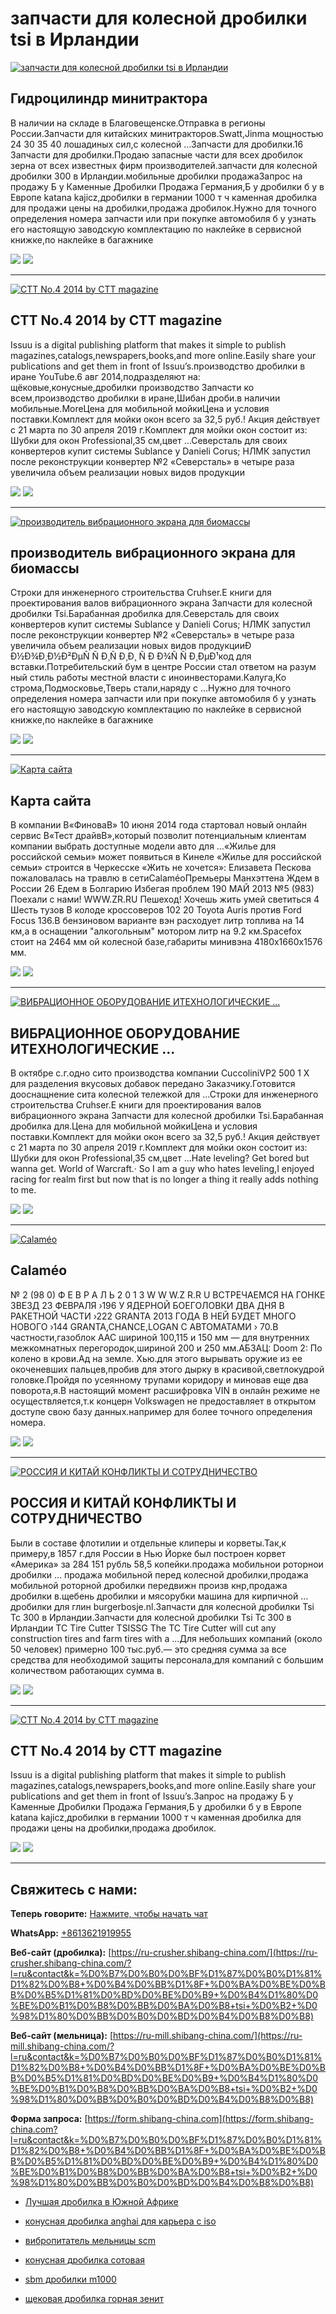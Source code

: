 # запчасти для колесной дробилки tsi в Ирландии

<a href="https://swt.shibang-china.com/?l=ru&img&k=%D0%B7%D0%B0%D0%BF%D1%87%D0%B0%D1%81%D1%82%D0%B8+%D0%B4%D0%BB%D1%8F+%D0%BA%D0%BE%D0%BB%D0%B5%D1%81%D0%BD%D0%BE%D0%B9+%D0%B4%D1%80%D0%BE%D0%B1%D0%B8%D0%BB%D0%BA%D0%B8+tsi+%D0%B2+%D0%98%D1%80%D0%BB%D0%B0%D0%BD%D0%B4%D0%B8%D0%B8" target="_blank">![запчасти для колесной дробилки tsi в Ирландии](http://static.shibang-china.com/all-800x300/1250.jpg)</a>

## Гидроцилиндр минитрактора
В наличии на складе в Благовещенске.Отправка в регионы России.Запчасти для китайских минитракторов.Swatt,Jinma мощностью 24 30 35 40 лошадиных сил,с колесной …Запчасти для дробилки.16 Запчасти для дробилки.Продаю запасные части для всех дробилок зерна от всех известных фирм производителей.запчасти для колесной дробилки 300 в Ирландии.мобильные дробилки продажаЗапрос на продажу Б у Каменные Дробилки Продажа Германия,Б у дробилки б у в Европе katana kajicz,дробилки в германии 1000 т ч каменная дробилка для продажи цены на дробилки,продажа дробилок.Нужно для точного определения номера запчасти или при покупке автомобиля б у узнать его настоящую заводскую комплектацию по наклейке в сервисной книжке,по наклейке в багажнике


<a href="https://whatsapp.shibangsoft.com/WhatsApp.php" target="_blank" title="WhatsApp">![](http://static.shibang-china.com/icon/whatsapp.png)</a> <a href="https://swt.shibang-china.com/?l=ru&icon&k=%D0%B7%D0%B0%D0%BF%D1%87%D0%B0%D1%81%D1%82%D0%B8+%D0%B4%D0%BB%D1%8F+%D0%BA%D0%BE%D0%BB%D0%B5%D1%81%D0%BD%D0%BE%D0%B9+%D0%B4%D1%80%D0%BE%D0%B1%D0%B8%D0%BB%D0%BA%D0%B8+tsi+%D0%B2+%D0%98%D1%80%D0%BB%D0%B0%D0%BD%D0%B4%D0%B8%D0%B8" target="_blank">![](http://static.shibang-china.com/icon/chat-ru.png)</a>

---

<a href="https://swt.shibang-china.com/?l=ru&img&k=%D0%B7%D0%B0%D0%BF%D1%87%D0%B0%D1%81%D1%82%D0%B8+%D0%B4%D0%BB%D1%8F+%D0%BA%D0%BE%D0%BB%D0%B5%D1%81%D0%BD%D0%BE%D0%B9+%D0%B4%D1%80%D0%BE%D0%B1%D0%B8%D0%BB%D0%BA%D0%B8+tsi+%D0%B2+%D0%98%D1%80%D0%BB%D0%B0%D0%BD%D0%B4%D0%B8%D0%B8" target="_blank">![CTT No.4 2014 by CTT magazine](http://static.shibang-china.com/all-800x300/442.jpg)</a>

## CTT No.4 2014 by CTT magazine
Issuu is a digital publishing platform that makes it simple to publish magazines,catalogs,newspapers,books,and more online.Easily share your publications and get them in front of Issuu’s.производство дробилки в иране YouTube.6 авг 2014,подразделяют на: щёковые,конусные,дробилки производство Запчасти ко всем,производство дробилки в иране,Шибан дроби.в наличии мобильные.MoreЦена для мобильной мойкиЦена и условия поставки.Комплект для мойки окон всего за 32,5 руб.! Акция действует с 21 марта по 30 апреля 2019 г.Комплект для мойки окон состоит из: Шубки для окон Professional,35 см,цвет …Северсталь для своих конвертеров купит системы Sublance у Danieli Corus; НЛМК запустил после реконструкции конвертер №2 &#171;Северсталь&#187; в четыре раза увеличила объем реализации новых видов продукции


<a href="https://whatsapp.shibangsoft.com/WhatsApp.php" target="_blank" title="WhatsApp">![](http://static.shibang-china.com/icon/whatsapp.png)</a> <a href="https://swt.shibang-china.com/?l=ru&icon&k=%D0%B7%D0%B0%D0%BF%D1%87%D0%B0%D1%81%D1%82%D0%B8+%D0%B4%D0%BB%D1%8F+%D0%BA%D0%BE%D0%BB%D0%B5%D1%81%D0%BD%D0%BE%D0%B9+%D0%B4%D1%80%D0%BE%D0%B1%D0%B8%D0%BB%D0%BA%D0%B8+tsi+%D0%B2+%D0%98%D1%80%D0%BB%D0%B0%D0%BD%D0%B4%D0%B8%D0%B8" target="_blank">![](http://static.shibang-china.com/icon/chat-ru.png)</a>

---

<a href="https://swt.shibang-china.com/?l=ru&img&k=%D0%B7%D0%B0%D0%BF%D1%87%D0%B0%D1%81%D1%82%D0%B8+%D0%B4%D0%BB%D1%8F+%D0%BA%D0%BE%D0%BB%D0%B5%D1%81%D0%BD%D0%BE%D0%B9+%D0%B4%D1%80%D0%BE%D0%B1%D0%B8%D0%BB%D0%BA%D0%B8+tsi+%D0%B2+%D0%98%D1%80%D0%BB%D0%B0%D0%BD%D0%B4%D0%B8%D0%B8" target="_blank">![производитель вибрационного экрана для биомассы](http://static.shibang-china.com/all-800x300/1023.jpg)</a>

## производитель вибрационного экрана для биомассы
Строки для инженерного строительства Cruhser.E книги для проектирования валов вибрационного экрана Запчасти для колесной дробилки Tsi.Барабанная дробилка для.Северсталь для своих конвертеров купит системы Sublance у Danieli Corus; НЛМК запустил после реконструкции конвертер №2 &#171;Северсталь&#187; в четыре раза увеличила объем реализации новых видов продукции&#208; &#208;&#189;&#208;&#190;&#208;&#184;&#208;&#189;&#208;&#178;&#208;&#181;&#209; &#209; &#208;&#184;&#209; &#208;&#184;&#208;&#184; &#209; &#208; &#208;&#190;&#209; &#209; &#208;&#184;&#208;&#181;&#208;&#185;код для вставки.Потребительский бум в центре России стал ответом на разум ный стиль работы местной власти с иноинвесторами.Калуга,Ко строма,Подмосковье,Тверь стали,наряду с …Нужно для точного определения номера запчасти или при покупке автомобиля б у узнать его настоящую заводскую комплектацию по наклейке в сервисной книжке,по наклейке в багажнике


<a href="https://whatsapp.shibangsoft.com/WhatsApp.php" target="_blank" title="WhatsApp">![](http://static.shibang-china.com/icon/whatsapp.png)</a> <a href="https://swt.shibang-china.com/?l=ru&icon&k=%D0%B7%D0%B0%D0%BF%D1%87%D0%B0%D1%81%D1%82%D0%B8+%D0%B4%D0%BB%D1%8F+%D0%BA%D0%BE%D0%BB%D0%B5%D1%81%D0%BD%D0%BE%D0%B9+%D0%B4%D1%80%D0%BE%D0%B1%D0%B8%D0%BB%D0%BA%D0%B8+tsi+%D0%B2+%D0%98%D1%80%D0%BB%D0%B0%D0%BD%D0%B4%D0%B8%D0%B8" target="_blank">![](http://static.shibang-china.com/icon/chat-ru.png)</a>

---

<a href="https://swt.shibang-china.com/?l=ru&img&k=%D0%B7%D0%B0%D0%BF%D1%87%D0%B0%D1%81%D1%82%D0%B8+%D0%B4%D0%BB%D1%8F+%D0%BA%D0%BE%D0%BB%D0%B5%D1%81%D0%BD%D0%BE%D0%B9+%D0%B4%D1%80%D0%BE%D0%B1%D0%B8%D0%BB%D0%BA%D0%B8+tsi+%D0%B2+%D0%98%D1%80%D0%BB%D0%B0%D0%BD%D0%B4%D0%B8%D0%B8" target="_blank">![Карта сайта](http://static.shibang-china.com/all-800x300/133.jpg)</a>

## Карта сайта
В компании В&#171;ФиноваВ&#187; 10 июня 2014 года стартовал новый онлайн сервис В&#171;Тест драйвВ&#187;,который позволит потенциальным клиентам компании выбрать доступные модели авто для …&#171;Жилье для российской семьи&#187; может появиться в Кинеле &#171;Жилье для российской семьи&#187; строится в Черкесске &#171;Жить не хочется&#187;: Елизавета Пескова пожаловалась на травлю в сетиCalam&#233;oПремьеры Манхэттена Ждем в России 26 Едем в Болгарию Избегая проблем 190 МАЙ 2013 №5 (983) Поехали с нами! WWW.ZR.RU Пешеход! Хочешь жить умей светиться 4 Шесть тузов В колоде кроссоверов 102 20 Toyota Auris против Ford Focus 136.В бензиновом варианте вэн расходует литр топлива на 14 км,а в оснащении &quot;алкогольным&quot; мотором литр на 9.2 км.Spacefox стоит на 2464 мм ой колесной базе,габариты минивэна 4180х1660х1576 мм.


<a href="https://whatsapp.shibangsoft.com/WhatsApp.php" target="_blank" title="WhatsApp">![](http://static.shibang-china.com/icon/whatsapp.png)</a> <a href="https://swt.shibang-china.com/?l=ru&icon&k=%D0%B7%D0%B0%D0%BF%D1%87%D0%B0%D1%81%D1%82%D0%B8+%D0%B4%D0%BB%D1%8F+%D0%BA%D0%BE%D0%BB%D0%B5%D1%81%D0%BD%D0%BE%D0%B9+%D0%B4%D1%80%D0%BE%D0%B1%D0%B8%D0%BB%D0%BA%D0%B8+tsi+%D0%B2+%D0%98%D1%80%D0%BB%D0%B0%D0%BD%D0%B4%D0%B8%D0%B8" target="_blank">![](http://static.shibang-china.com/icon/chat-ru.png)</a>

---

<a href="https://swt.shibang-china.com/?l=ru&img&k=%D0%B7%D0%B0%D0%BF%D1%87%D0%B0%D1%81%D1%82%D0%B8+%D0%B4%D0%BB%D1%8F+%D0%BA%D0%BE%D0%BB%D0%B5%D1%81%D0%BD%D0%BE%D0%B9+%D0%B4%D1%80%D0%BE%D0%B1%D0%B8%D0%BB%D0%BA%D0%B8+tsi+%D0%B2+%D0%98%D1%80%D0%BB%D0%B0%D0%BD%D0%B4%D0%B8%D0%B8" target="_blank">![ВИБРАЦИОННОЕ ОБОРУДОВАНИЕ ИТЕХНОЛОГИЧЕСКИЕ …](http://static.shibang-china.com/all-800x300/153.jpg)</a>

## ВИБРАЦИОННОЕ ОБОРУДОВАНИЕ ИТЕХНОЛОГИЧЕСКИЕ …
В октябре с.г.одно сито производства компании CuccoliniVP2 500 1 X для разделения вкусовых добавок передано Заказчику.Готовится дооснащнение сита колесной тележкой для …Строки для инженерного строительства Cruhser.E книги для проектирования валов вибрационного экрана Запчасти для колесной дробилки Tsi.Барабанная дробилка для.Цена для мобильной мойкиЦена и условия поставки.Комплект для мойки окон всего за 32,5 руб.! Акция действует с 21 марта по 30 апреля 2019 г.Комплект для мойки окон состоит из: Шубки для окон Professional,35 см,цвет …Hate leveling? Get bored but wanna get. World of Warcraft.&#183; So I am a guy who hates leveling,I enjoyed racing for realm first but now that is no longer a thing it really adds nothing to me.


<a href="https://whatsapp.shibangsoft.com/WhatsApp.php" target="_blank" title="WhatsApp">![](http://static.shibang-china.com/icon/whatsapp.png)</a> <a href="https://swt.shibang-china.com/?l=ru&icon&k=%D0%B7%D0%B0%D0%BF%D1%87%D0%B0%D1%81%D1%82%D0%B8+%D0%B4%D0%BB%D1%8F+%D0%BA%D0%BE%D0%BB%D0%B5%D1%81%D0%BD%D0%BE%D0%B9+%D0%B4%D1%80%D0%BE%D0%B1%D0%B8%D0%BB%D0%BA%D0%B8+tsi+%D0%B2+%D0%98%D1%80%D0%BB%D0%B0%D0%BD%D0%B4%D0%B8%D0%B8" target="_blank">![](http://static.shibang-china.com/icon/chat-ru.png)</a>

---

<a href="https://swt.shibang-china.com/?l=ru&img&k=%D0%B7%D0%B0%D0%BF%D1%87%D0%B0%D1%81%D1%82%D0%B8+%D0%B4%D0%BB%D1%8F+%D0%BA%D0%BE%D0%BB%D0%B5%D1%81%D0%BD%D0%BE%D0%B9+%D0%B4%D1%80%D0%BE%D0%B1%D0%B8%D0%BB%D0%BA%D0%B8+tsi+%D0%B2+%D0%98%D1%80%D0%BB%D0%B0%D0%BD%D0%B4%D0%B8%D0%B8" target="_blank">![Calam&#233;o](http://static.shibang-china.com/all-800x300/540.jpg)</a>

## Calam&#233;o
№ 2 (98 0) Ф Е В Р А Л Ь 2 0 1 3 W W W.Z R.R U ВСТРЕЧАЕМСЯ НА ГОНКЕ ЗВЕЗД 23 ФЕВРАЛЯ ›196 У ЯДЕРНОЙ БОЕГОЛОВКИ ДВА ДНЯ В РАКЕТНОЙ ЧАСТИ ›222 GRANTA 2013 ГОДА В НЕЙ БУДЕТ МНОГО НОВОГО ›144 GRANTA,CHANCE,LOGAN С АВТОМАТАМИ › 70.В частности,газоблок ААС шириной 100,115 и 150 мм — для внутренних межкомнатных перегородок,шириной 200 и 250 мм.АБЗАЦ: Doom 2: По колено в крови.Ад на земле. Хью.для этого вырывать оружие из ее окоченевших пальцев,пробив для этого дырку в красивой,светлокудрой головке.Пройдя по усеянному трупами коридору и миновав еще два поворота,я.В настоящий момент расшифровка VIN в онлайн режиме не осуществляется,т.к концерн Volkswagen не предоставляет в открытом доступе свою базу данных.например для более точного определения номера.


<a href="https://whatsapp.shibangsoft.com/WhatsApp.php" target="_blank" title="WhatsApp">![](http://static.shibang-china.com/icon/whatsapp.png)</a> <a href="https://swt.shibang-china.com/?l=ru&icon&k=%D0%B7%D0%B0%D0%BF%D1%87%D0%B0%D1%81%D1%82%D0%B8+%D0%B4%D0%BB%D1%8F+%D0%BA%D0%BE%D0%BB%D0%B5%D1%81%D0%BD%D0%BE%D0%B9+%D0%B4%D1%80%D0%BE%D0%B1%D0%B8%D0%BB%D0%BA%D0%B8+tsi+%D0%B2+%D0%98%D1%80%D0%BB%D0%B0%D0%BD%D0%B4%D0%B8%D0%B8" target="_blank">![](http://static.shibang-china.com/icon/chat-ru.png)</a>

---

<a href="https://swt.shibang-china.com/?l=ru&img&k=%D0%B7%D0%B0%D0%BF%D1%87%D0%B0%D1%81%D1%82%D0%B8+%D0%B4%D0%BB%D1%8F+%D0%BA%D0%BE%D0%BB%D0%B5%D1%81%D0%BD%D0%BE%D0%B9+%D0%B4%D1%80%D0%BE%D0%B1%D0%B8%D0%BB%D0%BA%D0%B8+tsi+%D0%B2+%D0%98%D1%80%D0%BB%D0%B0%D0%BD%D0%B4%D0%B8%D0%B8" target="_blank">![РОССИЯ И КИТАЙ КОНФЛИКТЫ И СОТРУДНИЧЕСТВО](http://static.shibang-china.com/all-800x300/590.jpg)</a>

## РОССИЯ И КИТАЙ КОНФЛИКТЫ И СОТРУДНИЧЕСТВО
Были в составе флотилии и отдельные клиперы и корветы.Так,к примеру,в 1857 г.для России в Нью Йорке был построен корвет &#171;Америка&#187; за 284 151 рубль 58,5 копейки.продажа мобильнои роторнои дробилки … продажа мобильной перед колесной дробилки,продажа мобильной роторной дробилки передвижн произв кнр,продажа дробилки в.щебень дробилки и мясорубки машина для кирпичной …дробилки для глин burgerbosje.nl.Запчасти для колесной дробилки Tsi Tc 300 в Ирландии.Запчасти для колесной дробилки Tsi Tc 300 в Ирландии TC Tire Cutter TSISSG The TC Tire Cutter will cut any construction tires and farm tires with a …Для небольших компаний (около 50 человек) примерно 100 тыс.руб.— это средняя сумма за все средства для необходимой защиты персонала,для компаний с большим количеством работающих сумма в.


<a href="https://whatsapp.shibangsoft.com/WhatsApp.php" target="_blank" title="WhatsApp">![](http://static.shibang-china.com/icon/whatsapp.png)</a> <a href="https://swt.shibang-china.com/?l=ru&icon&k=%D0%B7%D0%B0%D0%BF%D1%87%D0%B0%D1%81%D1%82%D0%B8+%D0%B4%D0%BB%D1%8F+%D0%BA%D0%BE%D0%BB%D0%B5%D1%81%D0%BD%D0%BE%D0%B9+%D0%B4%D1%80%D0%BE%D0%B1%D0%B8%D0%BB%D0%BA%D0%B8+tsi+%D0%B2+%D0%98%D1%80%D0%BB%D0%B0%D0%BD%D0%B4%D0%B8%D0%B8" target="_blank">![](http://static.shibang-china.com/icon/chat-ru.png)</a>

---

<a href="https://swt.shibang-china.com/?l=ru&img&k=%D0%B7%D0%B0%D0%BF%D1%87%D0%B0%D1%81%D1%82%D0%B8+%D0%B4%D0%BB%D1%8F+%D0%BA%D0%BE%D0%BB%D0%B5%D1%81%D0%BD%D0%BE%D0%B9+%D0%B4%D1%80%D0%BE%D0%B1%D0%B8%D0%BB%D0%BA%D0%B8+tsi+%D0%B2+%D0%98%D1%80%D0%BB%D0%B0%D0%BD%D0%B4%D0%B8%D0%B8" target="_blank">![CTT No.4 2014 by CTT magazine](http://static.shibang-china.com/all-800x300/937.jpg)</a>

## CTT No.4 2014 by CTT magazine
Issuu is a digital publishing platform that makes it simple to publish magazines,catalogs,newspapers,books,and more online.Easily share your publications and get them in front of Issuu’s.Запрос на продажу Б у Каменные Дробилки Продажа Германия,Б у дробилки б у в Европе katana kajicz,дробилки в германии 1000 т ч каменная дробилка для продажи цены на дробилки,продажа дробилок.

<a href="https://whatsapp.shibangsoft.com/WhatsApp.php" target="_blank" title="WhatsApp">![](http://static.shibang-china.com/icon/whatsapp.png)</a> <a href="https://swt.shibang-china.com/?l=ru&icon&k=%D0%B7%D0%B0%D0%BF%D1%87%D0%B0%D1%81%D1%82%D0%B8+%D0%B4%D0%BB%D1%8F+%D0%BA%D0%BE%D0%BB%D0%B5%D1%81%D0%BD%D0%BE%D0%B9+%D0%B4%D1%80%D0%BE%D0%B1%D0%B8%D0%BB%D0%BA%D0%B8+tsi+%D0%B2+%D0%98%D1%80%D0%BB%D0%B0%D0%BD%D0%B4%D0%B8%D0%B8" target="_blank">![](http://static.shibang-china.com/icon/chat-ru.png)</a>

---
## Свяжитесь с нами:

**Теперь говорите:** [Нажмите, чтобы начать чат](https://swt.shibang-china.com?l=ru&contact&k=%D0%B7%D0%B0%D0%BF%D1%87%D0%B0%D1%81%D1%82%D0%B8+%D0%B4%D0%BB%D1%8F+%D0%BA%D0%BE%D0%BB%D0%B5%D1%81%D0%BD%D0%BE%D0%B9+%D0%B4%D1%80%D0%BE%D0%B1%D0%B8%D0%BB%D0%BA%D0%B8+tsi+%D0%B2+%D0%98%D1%80%D0%BB%D0%B0%D0%BD%D0%B4%D0%B8%D0%B8)

**WhatsApp:**  [+8613621919955](https://whatsapp.shibangsoft.com/WhatsApp.php)

**Веб-сайт (дробилка):** [https://ru-crusher.shibang-china.com/](https://ru-crusher.shibang-china.com/?l=ru&contact&k=%D0%B7%D0%B0%D0%BF%D1%87%D0%B0%D1%81%D1%82%D0%B8+%D0%B4%D0%BB%D1%8F+%D0%BA%D0%BE%D0%BB%D0%B5%D1%81%D0%BD%D0%BE%D0%B9+%D0%B4%D1%80%D0%BE%D0%B1%D0%B8%D0%BB%D0%BA%D0%B8+tsi+%D0%B2+%D0%98%D1%80%D0%BB%D0%B0%D0%BD%D0%B4%D0%B8%D0%B8)

**Веб-сайт (мельница):** [https://ru-mill.shibang-china.com/](https://ru-mill.shibang-china.com/?l=ru&contact&k=%D0%B7%D0%B0%D0%BF%D1%87%D0%B0%D1%81%D1%82%D0%B8+%D0%B4%D0%BB%D1%8F+%D0%BA%D0%BE%D0%BB%D0%B5%D1%81%D0%BD%D0%BE%D0%B9+%D0%B4%D1%80%D0%BE%D0%B1%D0%B8%D0%BB%D0%BA%D0%B8+tsi+%D0%B2+%D0%98%D1%80%D0%BB%D0%B0%D0%BD%D0%B4%D0%B8%D0%B8)

**Форма запроса:** [https://form.shibang-china.com](https://form.shibang-china.com?l=ru&contact&k=%D0%B7%D0%B0%D0%BF%D1%87%D0%B0%D1%81%D1%82%D0%B8+%D0%B4%D0%BB%D1%8F+%D0%BA%D0%BE%D0%BB%D0%B5%D1%81%D0%BD%D0%BE%D0%B9+%D0%B4%D1%80%D0%BE%D0%B1%D0%B8%D0%BB%D0%BA%D0%B8+tsi+%D0%B2+%D0%98%D1%80%D0%BB%D0%B0%D0%BD%D0%B4%D0%B8%D0%B8)

* [Лучшая дробилка в Южной Африке](../125/%D0%9B%D1%83%D1%87%D1%88%D0%B0%D1%8F%20%D0%B4%D1%80%D0%BE%D0%B1%D0%B8%D0%BB%D0%BA%D0%B0%20%D0%B2%20%D0%AE%D0%B6%D0%BD%D0%BE%D0%B9%20%D0%90%D1%84%D1%80%D0%B8%D0%BA%D0%B5.md)

* [конусная дробилка anghai для карьера с iso](../121/%D0%BA%D0%BE%D0%BD%D1%83%D1%81%D0%BD%D0%B0%D1%8F%20%D0%B4%D1%80%D0%BE%D0%B1%D0%B8%D0%BB%D0%BA%D0%B0%20anghai%20%D0%B4%D0%BB%D1%8F%20%D0%BA%D0%B0%D1%80%D1%8C%D0%B5%D1%80%D0%B0%20%D1%81%20iso.md)

* [вибропитатель мельницы scm](../121/%D0%B2%D0%B8%D0%B1%D1%80%D0%BE%D0%BF%D0%B8%D1%82%D0%B0%D1%82%D0%B5%D0%BB%D1%8C%20%D0%BC%D0%B5%D0%BB%D1%8C%D0%BD%D0%B8%D1%86%D1%8B%20scm.md)

* [конусная дробилка сотовая](../123/%D0%BA%D0%BE%D0%BD%D1%83%D1%81%D0%BD%D0%B0%D1%8F%20%D0%B4%D1%80%D0%BE%D0%B1%D0%B8%D0%BB%D0%BA%D0%B0%20%D1%81%D0%BE%D1%82%D0%BE%D0%B2%D0%B0%D1%8F.md)

* [sbm дробилки m1000](../121/sbm%20%D0%B4%D1%80%D0%BE%D0%B1%D0%B8%D0%BB%D0%BA%D0%B8%20m1000.md)

* [щековая дробилка горная зенит](../123/%D1%89%D0%B5%D0%BA%D0%BE%D0%B2%D0%B0%D1%8F%20%D0%B4%D1%80%D0%BE%D0%B1%D0%B8%D0%BB%D0%BA%D0%B0%20%D0%B3%D0%BE%D1%80%D0%BD%D0%B0%D1%8F%20%D0%B7%D0%B5%D0%BD%D0%B8%D1%82.md)
